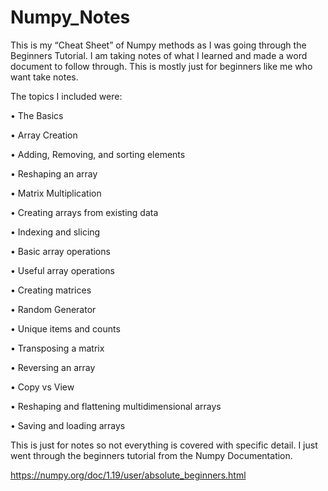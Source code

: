 # Numpy_Notes
This is my “Cheat Sheet” of Numpy methods as I was going through the Beginners Tutorial. I am taking notes of what I learned and made a word document to follow through. This is mostly just for beginners like me who want take notes.



The topics I included were:

•	The Basics

•	Array Creation

•	Adding, Removing, and sorting elements

•	Reshaping an array

•	Matrix Multiplication 

•	Creating arrays from existing data

•	Indexing and slicing 

•	Basic array operations 

•	Useful array operations 

•	Creating matrices 

•	Random Generator 

•	Unique items and counts

•	Transposing a matrix

•	Reversing an array

•	Copy vs View

•	Reshaping and flattening multidimensional arrays

•	Saving and loading arrays

This is just for notes so not everything is covered with specific detail. I just went through the beginners tutorial from the Numpy Documentation.

https://numpy.org/doc/1.19/user/absolute_beginners.html

